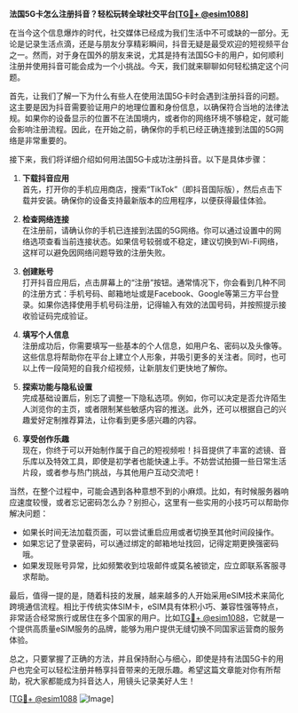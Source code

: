 **法国5G卡怎么注册抖音？轻松玩转全球社交平台[[TG💪+ @esim1088](https://t.me/s/esim1088)]**

在当今这个信息爆炸的时代，社交媒体已经成为我们生活中不可或缺的一部分。无论是记录生活点滴，还是与朋友分享精彩瞬间，抖音无疑是最受欢迎的短视频平台之一。然而，对于身在国外的朋友来说，尤其是持有法国5G卡的用户，如何顺利注册并使用抖音可能会成为一个小挑战。今天，我们就来聊聊如何轻松搞定这个问题。

首先，让我们了解一下为什么有些人在使用法国5G卡时会遇到注册抖音的问题。这主要是因为抖音需要验证用户的地理位置和身份信息，以确保符合当地的法律法规。如果你的设备显示的位置不在法国境内，或者你的网络环境不够稳定，就可能会影响注册流程。因此，在开始之前，确保你的手机已经正确连接到法国的5G网络是非常重要的。

接下来，我们将详细介绍如何用法国5G卡成功注册抖音。以下是具体步骤：

1. **下载抖音应用**  
   首先，打开你的手机应用商店，搜索“TikTok”（即抖音国际版），然后点击下载并安装。确保你的设备支持最新版本的应用程序，以便获得最佳体验。

2. **检查网络连接**  
   在注册前，请确认你的手机已连接到法国的5G网络。你可以通过设置中的网络选项查看当前连接状态。如果信号较弱或不稳定，建议切换到Wi-Fi网络，这样可以避免因网络问题导致的注册失败。

3. **创建账号**  
   打开抖音应用后，点击屏幕上的“注册”按钮。通常情况下，你会看到几种不同的注册方式：手机号码、邮箱地址或是Facebook、Google等第三方平台登录。如果你选择使用手机号码注册，记得输入有效的法国号码，并按照提示接收验证码完成验证。

4. **填写个人信息**  
   注册成功后，你需要填写一些基本的个人信息，如用户名、密码以及头像等。这些信息将帮助你在平台上建立个人形象，并吸引更多的关注者。同时，也可以上传一段简短的自我介绍视频，让新朋友们更快地了解你。

5. **探索功能与隐私设置**  
   完成基础设置后，别忘了调整一下隐私选项。例如，你可以决定是否允许陌生人浏览你的主页，或者限制某些敏感内容的推送。此外，还可以根据自己的兴趣爱好定制推荐算法，让你看到更多感兴趣的内容。

6. **享受创作乐趣**  
   现在，你终于可以开始制作属于自己的短视频啦！抖音提供了丰富的滤镜、音乐库以及特效工具，即使是初学者也能快速上手。不妨尝试拍摄一些日常生活片段，或者参与热门挑战，与其他用户互动交流吧！

当然，在整个过程中，可能会遇到各种意想不到的小麻烦。比如，有时候服务器响应速度较慢，或者忘记密码怎么办？别担心，这里有一些实用的小技巧可以帮助你解决问题：

- 如果长时间无法加载页面，可以尝试重启应用或者切换至其他时间段操作。
- 如果忘记了登录密码，可以通过绑定的邮箱地址找回，记得定期更换强密码哦。
- 如果发现账号异常，比如频繁收到垃圾邮件或莫名被锁定，应立即联系客服寻求帮助。

最后，值得一提的是，随着科技的发展，越来越多的人开始采用eSIM技术来简化跨境通信流程。相比于传统实体SIM卡，eSIM具有体积小巧、兼容性强等特点，非常适合经常旅行或居住在多个国家的用户。比如[TG💪+ @esim1088](https://t.me/s/esim1088)，它就是一个提供高质量eSIM服务的品牌，能够为用户提供无缝切换不同国家运营商的服务体验。

总之，只要掌握了正确的方法，并且保持耐心与细心，即使是持有法国5G卡的用户也完全可以轻松注册并畅享抖音带来的无限乐趣。希望这篇文章能对你有所帮助，祝大家都能成为抖音达人，用镜头记录美好人生！

[[TG💪+ @esim1088](https://t.me/s/esim1088) ![Image](https://i.postimg.cc/4NQfJmqS/Snipaste-2025-05-13-00-14-12.png)]